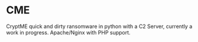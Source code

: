 # CME
CryptME quick and dirty ransomware in python with a C2 Server, currently a work in progress. 
Apache/Nginx with PHP support.
